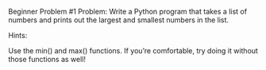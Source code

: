 Beginner Problem #1
Problem: Write a Python program that takes a list of numbers and prints out the largest and smallest numbers in the list.

Hints:

Use the min() and max() functions.
If you’re comfortable, try doing it without those functions as well!
